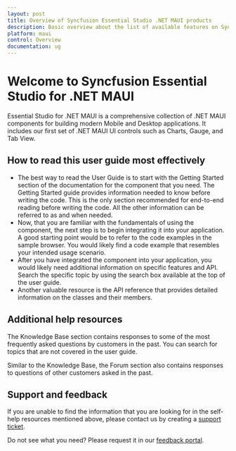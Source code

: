 ```yaml
---
layout: post
title: Overview of Syncfusion Essential Studio .NET MAUI products
description: Basic overview about the list of available features on Syncfusion .NET MAUI components and steps to use the guide.
platform: maui
control: Overview
documentation: ug
---
```


# Welcome to Syncfusion Essential Studio for .NET MAUI

Essential Studio for .NET MAUI is a comprehensive collection of .NET MAUI components for building modern Mobile and Desktop applications. It includes our first set of .NET MAUI UI controls such as Charts, Gauge, and Tab View.

## How to read this user guide most effectively

* The best way to read the User Guide is to start with the Getting Started section of the documentation for the component that you need. The Getting Started guide provides information needed to know before writing the code. This is the only section recommended for end-to-end reading before writing the code. All the other information can be referred to as and when needed.
* Now, that you are familiar with the fundamentals of using the component, the next step is to begin integrating it into your application. A good starting point would be to refer to the code examples in the sample browser. You would likely find a code example that resembles your intended usage scenario.
* After you have integrated the component into your application, you would likely need additional information on specific features and API. Search the specific topic by using the search box available at the top of the user guide.
* Another valuable resource is the API reference that provides detailed information on the classes and their members.

## Additional help resources

The Knowledge Base section contains responses to some of the most frequently asked questions by customers in the past. You can search for topics that are not covered in the user guide.

Similar to the Knowledge Base, the Forum section also contains responses to questions of other customers asked in the past.

## Support and feedback

If you are unable to find the information that you are looking for in the self-help resources mentioned above, please contact us by creating a [support ticket](https://support.syncfusion.com/create).

Do not see what you need? Please request it in our [feedback portal](https://www.syncfusion.com/feedback/maui).
